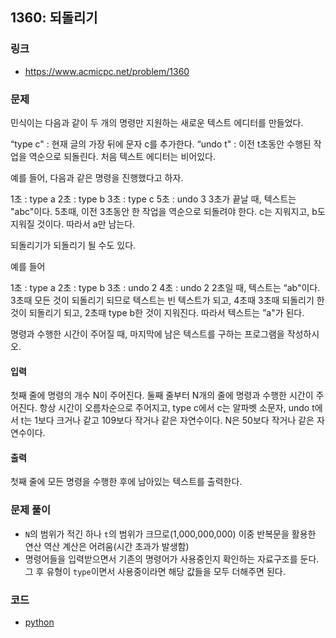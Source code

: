 ## 1360: 되돌리기

### 링크

- https://www.acmicpc.net/problem/1360

### 문제

민식이는 다음과 같이 두 개의 명령만 지원하는 새로운 텍스트 에디터를 만들었다.

“type c" : 현재 글의 가장 뒤에 문자 c를 추가한다.
“undo t" : 이전 t초동안 수행된 작업을 역순으로 되돌린다.
처음 텍스트 에디터는 비어있다.

예를 들어, 다음과 같은 명령을 진행했다고 하자.

1초 : type a
2초 : type b
3초 : type c
5초 : undo 3
3초가 끝날 때, 텍스트는 "abc"이다. 5초때, 이전 3초동안 한 작업을 역순으로 되돌려야 한다. c는 지워지고, b도 지워질 것이다. 따라서 a만 남는다.

되돌리기가 되돌리기 될 수도 있다.

예를 들어

1초 : type a
2초 : type b
3초 : undo 2
4초 : undo 2
2초일 때, 텍스트는 “ab"이다. 3초때 모든 것이 되돌리기 되므로 텍스트는 빈 텍스트가 되고, 4초때 3초때 되돌리기 한 것이 되돌리기 되고, 2초때 type b한 것이 지워진다. 따라서 텍스트는 ”a"가 된다.

명령과 수행한 시간이 주어질 때, 마지막에 남은 텍스트를 구하는 프로그램을 작성하시오.

#### 입력

첫째 줄에 명령의 개수 N이 주어진다. 둘째 줄부터 N개의 줄에 명령과 수행한 시간이 주어진다. 항상 시간이 오름차순으로 주어지고, type c에서 c는 알파벳 소문자, undo t에서 t는 1보다 크거나 같고 109보다 작거나 같은 자연수이다. N은 50보다 작거나 같은 자연수이다.

#### 출력

첫째 줄에 모든 명령을 수행한 후에 남아있는 텍스트를 출력한다.

### 문제 풀이

- `N`의 범위가 적긴 하나 `t`의 범위가 크므로(1,000,000,000) 이중 반복문을 활용한 연산 역산 계산은 어려움(시간 초과가 발생함)
- 명령어들을 입력받으면서 기존의 명령어가 사용중인지 확인하는 자료구조를 둔다. 그 후 유형이 `type`이면서 사용중이라면 해당 값들을 모두 더해주면 된다.

### 코드

- [python](./1360.py)

